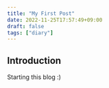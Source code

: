 ```yaml
---
title: "My First Post"
date: 2022-11-25T17:57:49+09:00
draft: false
tags: ["diary"] 
---
```


## Introduction

Starting this blog :)

